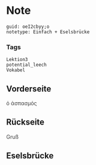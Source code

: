 # Note
```
guid: oeI2cbyy;o
notetype: Einfach + Eselsbrücke
```

### Tags
```
Lektion3
potential_leech
Vokabel
```

## Vorderseite
<span style="color: rgb(62, 62, 62);">ὁ ἀσπασμός</span>

## Rückseite
<span style="color: rgb(62, 62, 62);">Gruß</span>

## Eselsbrücke

